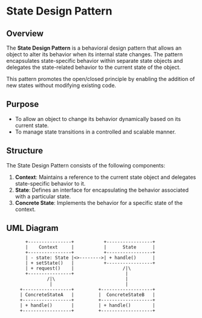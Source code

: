 # State Design Pattern  

## Overview  

The **State Design Pattern** is a behavioral design pattern that allows an object to alter its behavior when its internal state changes. The pattern encapsulates state-specific behavior within separate state objects and delegates the state-related behavior to the current state of the object.  

This pattern promotes the open/closed principle by enabling the addition of new states without modifying existing code.  

## Purpose  

- To allow an object to change its behavior dynamically based on its current state.  
- To manage state transitions in a controlled and scalable manner.  

## Structure  

The State Design Pattern consists of the following components:  

1. **Context**: Maintains a reference to the current state object and delegates state-specific behavior to it.  
2. **State**: Defines an interface for encapsulating the behavior associated with a particular state.  
3. **Concrete State**: Implements the behavior for a specific state of the context.  

## UML Diagram  

```plaintext  
       +----------------+           +-----------------+  
       |    Context     |           |      State      |  
       +----------------+           +-----------------+  
       | - state: State |<>-------->| + handle()      |  
       | + setState()   |           +-----------------+  
       | + request()    |                  /|\  
       +----------------+                   |  
               /|\                          |  
                |                           |  
     +------------------+         +-------------------+  
     | ConcreteStateA   |         |  ConcreteStateB   |  
     +------------------+         +-------------------+  
     | + handle()       |         | + handle()        |  
     +------------------+         +-------------------+  